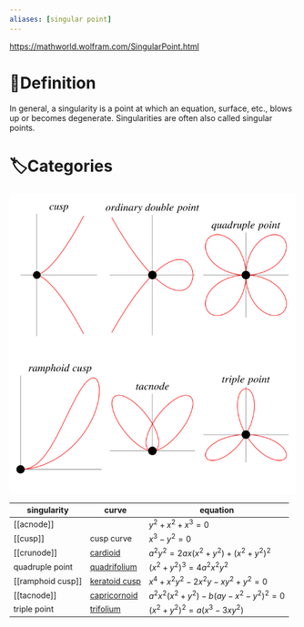 ```yaml
---
aliases: [singular point]
---
```

https://mathworld.wolfram.com/SingularPoint.html
# 📝Definition
In general, a singularity is a point at which an equation, surface, etc., blows up or becomes degenerate. Singularities are often also called singular points.



# 🏷Categories

![|400](../assets/SingularPoints_1000.svg)


| singularity       | curve                                                            | equation                            |
| ----------------- | ---------------------------------------------------------------- | ----------------------------------- |
| [[acnode]]        |                                                                  | $y^2+x^2+x^3=0$                     |
| [[cusp]]          | cusp curve                                                       | $x^3-y^2=0$                         |
| [[crunode]]       | [cardioid](https://mathworld.wolfram.com/Cardioid.html)          | $a^2y^2=2ax(x^2+y^2)+(x^2+y^2)^2$   |
| quadruple point   | [quadrifolium](https://mathworld.wolfram.com/Quadrifolium.html)  | $(x^2+y^2)^3=4a^2x^2y^2$            |
| [[ramphoid cusp]] | [keratoid cusp](https://mathworld.wolfram.com/KeratoidCusp.html) | $x^4+x^2y^2-2x^2y-xy^2+y^2=0$       |
| [[tacnode]]       | [capricornoid](https://mathworld.wolfram.com/Capricornoid.html)  | $a^2x^2(x^2+y^2)-b(ay-x^2-y^2)^2=0$ |
| triple point      | [trifolium](https://mathworld.wolfram.com/Trifolium.html)        | $(x^2+y^2)^2=a(x^3-3xy^2)$          |

